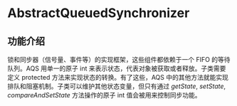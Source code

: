 # AbstractQueuedSynchronizer

## 功能介绍

锁和同步器（信号量、事件等）的实现框架，这些组件都依赖于一个 FIFO 的等待队列。AQS 用单一的原子 int 来表示状态，代表对象被获取或者释放。子类需要定义 protected 方法来实现状态的转换。有了这些，AQS 中的其他方法就能实现排队和阻塞机制。子类可以维护其他状态变量，但只有通过 *getState*, *setState*, *compareAndSetState* 方法操作的原子 int 值会被用来控制同步功能。

